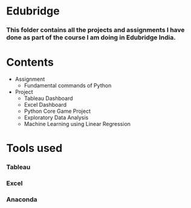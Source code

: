 # Edubridge
### This folder contains all the projects and assignments I have done as part of the course I am doing in Edubridge India.
# Contents
* Assignment
    * Fundamental commands of Python
* Project
    * Tableau Dashboard
    * Excel Dashboard
    * Python Core Game Project
    * Exploratory Data Analysis
    * Machine Learning using Linear Regression
# Tools used
### Tableau
### Excel
### Anaconda

